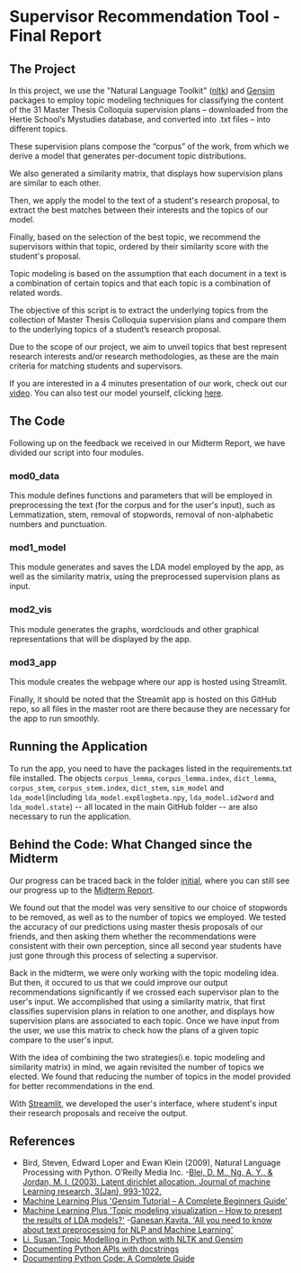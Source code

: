 # **Supervisor Recommendation Tool - Final Report**
## **The Project**

In this project, we use the "Natural Language Toolkit" ([nltk](https://www.nltk.org/)) and  [Gensim](https://radimrehurek.com/gensim/) packages to employ topic modeling techniques for classifying the content of the 31 Master Thesis Colloquia supervision plans – downloaded from the Hertie School’s Mystudies database, and converted into .txt files – into different topics.

These supervision plans compose the “corpus” of the work, from which we derive a model that generates per-document topic distributions. 

We also generated a similarity matrix, that displays how supervision plans are similar to each other.

Then, we apply the model to the text of a student's research proposal, to extract the best matches between their interests and the topics of our model.

Finally, based on the selection of the best topic, we recommend the supervisors within that topic, ordered by their similarity score with the student's proposal.

Topic modeling is based on the assumption that each document in a text is a combination of certain topics and that each topic is a combination of related words.

The objective of this script is to extract the underlying topics from the collection of Master Thesis Colloquia supervision plans and compare them to the underlying topics of a student’s research proposal.

Due to the scope of our project, we aim to unveil topics that best represent research interests and/or research methodologies, as these are the main criteria for matching students and supervisors.

If you are interested in a 4 minutes presentation of our work, check out our [video](https://www.youtube.com/watch?v=mOxyVOVVxeA).
You can also test our model yourself, clicking [here](https://share.streamlit.io/cbsobral/python/mod3_app.py).

## The Code

Following up on the feedback we received in our Midterm Report, we have divided our script into four modules.

### mod0_data
This module defines functions and parameters that will be employed in preprocessing the text (for the corpus and for the user's input), such as Lemmatization, stem, removal of stopwords, removal of non-alphabetic numbers and punctuation.

### mod1_model
This module generates and saves the LDA model employed by the app, as well as the similarity matrix, using the preprocessed supervision plans as input.

### mod2_vis
This module generates the graphs, wordclouds and other graphical representations that will be displayed by the app.

### mod3_app
This module creates the webpage where our app is hosted using Streamlit.

Finally, it should be noted that the Streamlit app is hosted on this GitHub repo, so all files in the master root are there because they are necessary for the app to run smoothly.

## Running the Application
To run the app, you need to have the packages listed in the requirements.txt file installed. The objects `corpus_lemma`, `corpus_lemma.index`, `dict_lemma`, `corpus_stem`, `corpus_stem.index`, `dict_stem`, `sim_model` and `lda_model`(including `lda_model.expElogbeta.npy`, `lda_model.id2word` and `lda_model.state`) -- all located in the main GitHub folder -- are also necessary to run the application. 

## Behind the Code: What Changed since the Midterm
Our progress can be traced back in the folder [initial](https://github.com/cbsobral/python/initial), where you can still see our progress up to the [Midterm Report](https://github.com/cbsobral/python/blob/master/initial/Midterm%20Report.md).

We found out that the model was very sensitive to our choice of stopwords to be removed, as well as to the number of topics we employed. We tested the accuracy of our predictions using master thesis proposals of our friends, and then asking them whether the recommendations were consistent with their own perception, since all second year students have just gone through this process of selecting a supervisor. 

Back in the midterm, we were only working with the topic modeling idea. But then, it occured to us that we could improve our output recommendations significantly if we crossed each supervisor plan to the user's input. We accomplished that using a similarity matrix, that first classifies supervision plans in relation to one another, and displays how supervision plans are associated to each topic. Once we have input from the user, we use this matrix to check how the plans of a given topic compare to the user's input.

With the idea of combining the two strategies(i.e. topic modeling and similarity matrix) in mind, we again revisited the number of topics we elected. We found that reducing the number of topics in the model provided for better recommendations in the end. 

With [Streamlit](https://www.streamlit.io/), we developed the user's interface, where student's input their research proposals and receive the output. 


## References
- Bird, Steven, Edward Loper and Ewan Klein (2009), Natural Language Processing with Python. O’Reilly Media Inc.
-[Blei, D. M., Ng, A. Y., & Jordan, M. I. (2003). Latent dirichlet allocation. Journal of machine Learning research, 3(Jan), 993-1022.](https://www.jmlr.org/papers/v3/blei03a)
- [Machine Learning Plus 'Gensim Tutorial – A Complete Beginners Guide'](https://www.machinelearningplus.com/nlp/gensim-tutorial/#11howtocreatetopicmodelswithlda)
- [Machine Learning Plus 'Topic modeling visualization – How to present the results of LDA models?'](https://www.machinelearningplus.com/nlp/topic-modeling-visualization-how-to-present-results-lda-models/)
-[Ganesan,Kavita. 'All you need to know about text preprocessing for NLP and Machine Learning'](https://www.kdnuggets.com/2019/04/text-preprocessing-nlp-machine-learning.html)
- [Li, Susan.'Topic Modelling in Python with NLTK and Gensim ]('https://towardsdatascience.com/topic-modelling-in-python-with-nltk-and-gensim-4ef03213cd21#:~:text=In%20this%20post%2C%20we%20will,a%20document%2C%20called%20topic%20modelling.&text=Research%20paper%20topic%20modelling%20is,of%20papers%20in%20a%20corpus)
- [Documenting Python APIs with docstrings](https://developer.lsst.io/python/numpydoc.html#py-docstring-module-structure)
- [Documenting Python Code: A Complete Guide](https://realpython.com/documenting-python-code/)

